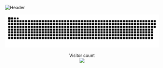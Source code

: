 ![Header](https://github.com/Mvsterpiece/Mvsterpiece/blob/main/Skyline.gif)



<a href=#><img src="contributions.svg"></a>



<p align="center"> 
  Visitor count<br>
  <img src="https://profile-counter.glitch.me/mvsterpiece/count.svg" />
</p>
